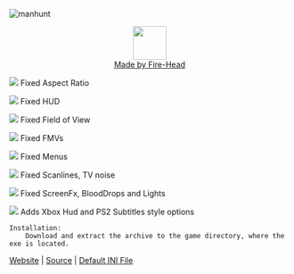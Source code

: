 ![manhunt](https://thirteenag.github.io/screens/manhunt/main2.jpg)

<div align="center">

[<img src="https://github.com/Fire-Head.png" width="60px;"/><br /><sub><a href="https://github.com/Fire-Head">Made by Fire-Head</a></sub>](https://github.com/Fire-Head/MHWSF)

</div>

![](https://habrastorage.org/webt/ow/yy/mg/owyymgpibfqzfbwyf_iqoiqrede.png) Fixed Aspect Ratio

![](https://habrastorage.org/webt/ow/yy/mg/owyymgpibfqzfbwyf_iqoiqrede.png) Fixed HUD

![](https://habrastorage.org/webt/ow/yy/mg/owyymgpibfqzfbwyf_iqoiqrede.png) Fixed Field of View

![](https://habrastorage.org/webt/ow/yy/mg/owyymgpibfqzfbwyf_iqoiqrede.png) Fixed FMVs

![](https://habrastorage.org/webt/ow/yy/mg/owyymgpibfqzfbwyf_iqoiqrede.png) Fixed Menus

![](https://habrastorage.org/webt/ow/yy/mg/owyymgpibfqzfbwyf_iqoiqrede.png) Fixed Scanlines, TV noise

![](https://habrastorage.org/webt/ow/yy/mg/owyymgpibfqzfbwyf_iqoiqrede.png) Fixed ScreenFx, BloodDrops and Lights

![](https://habrastorage.org/webt/d_/eg/ym/d_egymd6w_tem2erocab-e9ikna.png) Adds Xbox Hud and PS2 Subtitles style options

    Installation:
        Download and extract the archive to the game directory, where the exe is located.

[Website](https://github.com/Fire-Head/MHWSF) | [Source](https://github.com/Fire-Head/MHWSF/blob/main/src/dllmain.cpp) | [Default INI File](https://github.com/Fire-Head/MHWSF/blob/main/bin/Manhunt.WidescreenFix.ini)
